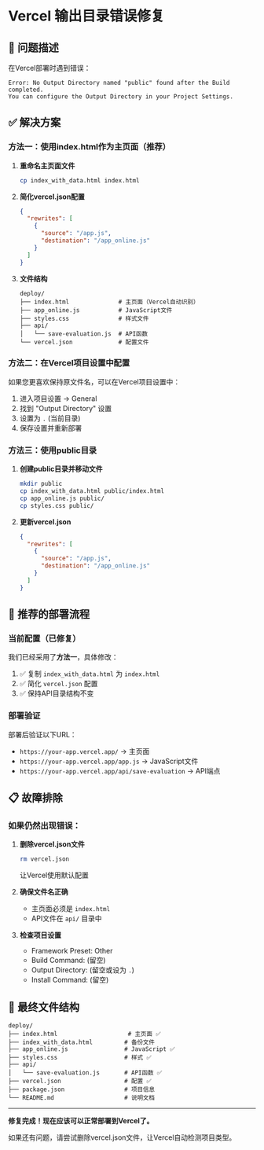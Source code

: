 # Vercel 输出目录错误修复

## 🔧 问题描述
在Vercel部署时遇到错误：
```
Error: No Output Directory named "public" found after the Build completed. 
You can configure the Output Directory in your Project Settings.
```

## ✅ 解决方案

### 方法一：使用index.html作为主页面（推荐）

1. **重命名主页面文件**
   ```bash
   cp index_with_data.html index.html
   ```

2. **简化vercel.json配置**
   ```json
   {
     "rewrites": [
       {
         "source": "/app.js",
         "destination": "/app_online.js"
       }
     ]
   }
   ```

3. **文件结构**
   ```
   deploy/
   ├── index.html              # 主页面（Vercel自动识别）
   ├── app_online.js           # JavaScript文件
   ├── styles.css              # 样式文件
   ├── api/
   │   └── save-evaluation.js  # API函数
   └── vercel.json             # 配置文件
   ```

### 方法二：在Vercel项目设置中配置

如果您更喜欢保持原文件名，可以在Vercel项目设置中：

1. 进入项目设置 → General
2. 找到 "Output Directory" 设置
3. 设置为 `.` (当前目录)
4. 保存设置并重新部署

### 方法三：使用public目录

1. **创建public目录并移动文件**
   ```bash
   mkdir public
   cp index_with_data.html public/index.html
   cp app_online.js public/
   cp styles.css public/
   ```

2. **更新vercel.json**
   ```json
   {
     "rewrites": [
       {
         "source": "/app.js",
         "destination": "/app_online.js"
       }
     ]
   }
   ```

## 🚀 推荐的部署流程

### 当前配置（已修复）

我们已经采用了**方法一**，具体修改：

1. ✅ 复制 `index_with_data.html` 为 `index.html`
2. ✅ 简化 `vercel.json` 配置
3. ✅ 保持API目录结构不变

### 部署验证

部署后验证以下URL：
- `https://your-app.vercel.app/` → 主页面
- `https://your-app.vercel.app/app.js` → JavaScript文件
- `https://your-app.vercel.app/api/save-evaluation` → API端点

## 📋 故障排除

### 如果仍然出现错误：

1. **删除vercel.json文件**
   ```bash
   rm vercel.json
   ```
   让Vercel使用默认配置

2. **确保文件名正确**
   - 主页面必须是 `index.html`
   - API文件在 `api/` 目录中

3. **检查项目设置**
   - Framework Preset: Other
   - Build Command: (留空)
   - Output Directory: (留空或设为 `.`)
   - Install Command: (留空)

## 🎯 最终文件结构

```
deploy/
├── index.html                    # 主页面 ✅
├── index_with_data.html         # 备份文件
├── app_online.js                # JavaScript ✅
├── styles.css                   # 样式 ✅
├── api/
│   └── save-evaluation.js       # API函数 ✅
├── vercel.json                  # 配置 ✅
├── package.json                 # 项目信息
└── README.md                    # 说明文档
```

---

**修复完成！现在应该可以正常部署到Vercel了。**

如果还有问题，请尝试删除vercel.json文件，让Vercel自动检测项目类型。
